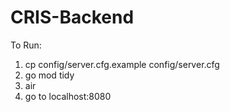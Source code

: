 # CRIS-Backend

To Run:

1. cp config/server.cfg.example config/server.cfg
2. go mod tidy
3. air
4. go to localhost:8080